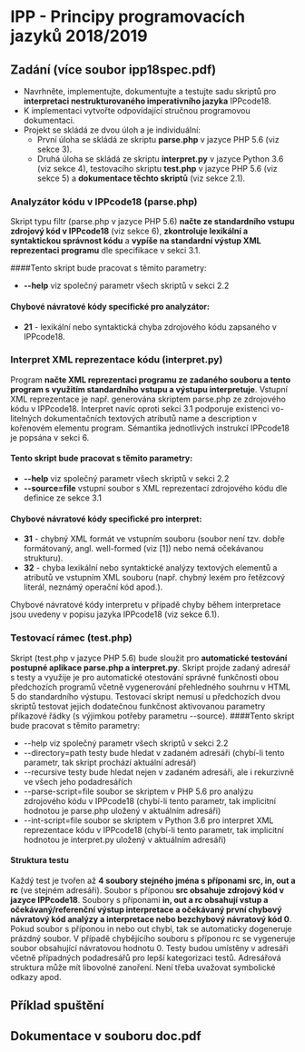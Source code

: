 # IPP - Principy programovacích jazyků 2018/2019

## Zadání (více soubor ipp18spec.pdf)

* Navrhněte, implementujte, dokumentujte a testujte sadu skriptů pro **interpretaci nestrukturovaného
imperativního jazyka** IPPcode18.
* K implementaci vytvořte odpovídající stručnou programovou dokumentaci.
* Projekt se skládá ze dvou úloh a je individuální:
    * První úloha se skládá ze skriptu **parse.php** v jazyce PHP 5.6 (viz sekce 3).
    * Druhá úloha se skládá ze skriptu **interpret.py** v jazyce Python 3.6 (viz sekce 4), testovacího skriptu **test.php** v jazyce
    PHP 5.6 (viz sekce 5) a **dokumentace těchto skriptů** (viz sekce 2.1).

### Analyzátor kódu v IPPcode18 (parse.php)
Skript typu filtr (parse.php v jazyce PHP 5.6) **načte ze standardního vstupu zdrojový kód v IPPcode18** (viz sekce 6),
**zkontroluje lexikální a syntaktickou správnost kódu** a **vypíše na standardní
výstup XML reprezentaci programu** dle specifikace v sekci 3.1. 

####Tento skript bude pracovat s těmito parametry:
* **--help** viz společný parametr všech skriptů v sekci 2.2

#### Chybové návratové kódy specifické pro analyzátor:
* **21** - lexikální nebo syntaktická chyba zdrojového kódu zapsaného v IPPcode18.


### Interpret XML reprezentace kódu (interpret.py)
Program **načte XML reprezentaci programu ze zadaného souboru a tento program s využitím standardního vstupu a výstupu interpretuje**. Vstupní XML reprezentace je např. generována skriptem
parse.php ze zdrojového kódu v IPPcode18. Interpret navíc oproti sekci 3.1 podporuje existenci vo-
litelných dokumentačních textových atributů name a description v kořenovém elementu program.
Sémantika jednotlivých instrukcí IPPcode18 je popsána v sekci 6.

#### Tento skript bude pracovat s těmito parametry:
* **--help** viz společný parametr všech skriptů v sekci 2.2
* **--source=file** vstupní soubor s XML reprezentací zdrojového kódu dle definice ze sekce 3.1
#### Chybové návratové kódy specifické pro interpret:
* **31** - chybný XML formát ve vstupním souboru (soubor není tzv. dobře formátovaný, angl. well-formed (viz [1]) nebo nemá očekávanou strukturu).
* **32** - chyba lexikální nebo syntaktické analýzy textových elementů a atributů ve vstupním XML souboru (např. chybný lexém pro řetězcový literál, neznámý operační kód apod.).

Chybové návratové kódy interpretu v případě chyby během interpretace jsou uvedeny v popisu jazyka IPPcode18 (viz sekce 6.1).

### Testovací rámec (test.php)
Skript (test.php v jazyce PHP 5.6) bude sloužit pro **automatické testování postupné aplikace
parse.php a interpret.py**. Skript projde zadaný adresář s testy a využije je pro automatické
otestování správné funkčnosti obou předchozích programů včetně vygenerování přehledného souhrnu
v HTML 5 do standardního výstupu. Testovací skript nemusí u předchozích dvou skriptů testovat
jejich dodatečnou funkčnost aktivovanou parametry příkazové řádky (s výjimkou potřeby parametru
--source).
####Tento skript bude pracovat s těmito parametry:
* --help viz společný parametr všech skriptů v sekci 2.2
* --directory=path testy bude hledat v zadaném adresáři (chybí-li tento parametr, tak skript prochází aktuální adresář)
* --recursive testy bude hledat nejen v zadaném adresáři, ale i rekurzivně ve všech jeho podadresářích
* --parse-script=file soubor se skriptem v PHP 5.6 pro analýzu zdrojového kódu v IPPcode18 (chybí-li tento parametr, tak implicitní hodnotou je parse.php uložený v aktuálním adresáři)
* --int-script=file soubor se skriptem v Python 3.6 pro interpret XML reprezentace kódu v IPPcode18 (chybí-li tento parametr, tak implicitní hodnotou je interpret.py uložený v aktuálním adresáři)

#### Struktura testu
Každý test je tvořen až **4 soubory stejného jména s příponami src, in, out a rc** (ve stejném
adresáři). Soubor s příponou **src obsahuje zdrojový kód v jazyce IPPcode18**. Soubory s příponami
**in, out a rc obsahují vstup a očekávaný/referenční výstup interpretace a očekávaný první chybový
návratový kód analýzy a interpretace nebo bezchybový návratový kód 0**. Pokud soubor s příponou
in nebo out chybí, tak se automaticky dogeneruje prázdný soubor. V případě chybějícího souboru
s příponou rc se vygeneruje soubor obsahující návratovou hodnotu 0.
Testy budou umístěny v adresáři včetně případných podadresářů pro lepší kategorizaci testů.
Adresářová struktura může mít libovolné zanoření. Není třeba uvažovat symbolické odkazy apod.

## Příklad spuštění

## Dokumentace v souboru doc.pdf